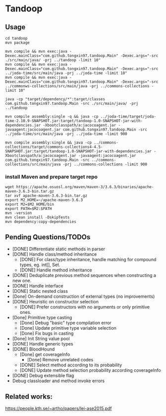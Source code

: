 # Tandoop

## Usage

```
cd tandoop
mvn package

mvn compile && mvn exec:java -Dexec.mainClass="com.github.tongxin97.tandoop.Main" -Dexec.args="-src ./src/main/java/ -prj ../tandoop -limit 10"
mvn compile && mvn exec:java -Dexec.mainClass="com.github.tongxin97.tandoop.Main" -Dexec.args="-src ../joda-time/src/main/java -prj ../joda-time -limit 10"
mvn compile && mvn exec:java -Dexec.mainClass="com.github.tongxin97.tandoop.Main" -Dexec.args="-src ../commonws-collections/src/main/java -prj ../commons-collections -limit 10"

java -cp "target/dependency/*":target/classes com.github.tongxin97.tandoop.Main -src ./src/main/java/ -prj ../tandoop

mvn compile assembly:single -q && java -cp ../joda-time/target/joda-time-2.10.9-SNAPSHOT.jar:target/tandoop-1.0-SNAPSHOT-jar-with-dependencies.jar -Xbootclasspath/a:jacocoagent.jar -javaagent:jacocoagent.jar com.github.tongxin97.tandoop.Main -src ../joda-time/src/main/java -prj ../joda-time -limit 900

mvn compile assembly:single && java -cp ../commons-collections/target/commons-collections4-4.5-SNAPSHOT.jar:target/tandoop-1.0-SNAPSHOT-jar-with-dependencies.jar -Xbootclasspath/a:jacocoagent.jar -javaagent:jacocoagent.jar com.github.tongxin97.tandoop.Main -src ../commons-collections/src/main/java -prj ../commons-collections -limit 900

```

### install Maven and prepare target repo
```
wget https://apache.osuosl.org/maven/maven-3/3.6.3/binaries/apache-maven-3.6.3-bin.tar.gz
tar xvf apache-maven-3.6.3-bin.tar.gz
export M2_HOME=~/apache-maven-3.6.3
export M2=$M2_HOME/bin
export PATH=$M2:$PATH
mvn -version
mvn clean install -DskipTests
mvn dependency:copy-dependencies
```

## Pending Questions/TODOs
* [DONE] Differentiate static methods in parser
* [DONE] Handle class/method inheritance
    - [DONE] For class/type inheritance, handle matching for compound types, eg. int[], Set<String>.
    - [DONE] Handle method inheritance
* [DONE] Deduplicate previous method sequences when constructing a new one. 
* [DONE] Handle interface
* [DONE] Static nested class
* [Done] On-demand construction of external types (no improvements)
* [DONE] Heuristic on constructor selection
    * [DONE] Prefer constructors with no arguments or only primitive ones.
* [Done] Primitive type casting
    * [Done] Debug "basic" type compilation error
    * [Done] Update primitive type variable selection
    * [Done] Fix bugs in casting
* [Done] Init String value pool
* [DONE] Handle generic types
* [DONE] BloodHound
    * [Done] get coverageInfo
        * [Done] Remove unrelated codes
    * [DONE] Select method according to its probability
    * [DONE] Update method selection probability according coverageInfo
* [DONE] Debug extensible flag
* Debug classloader and method invoke errors

## Related works:
https://people.kth.se/~artho/papers/lei-ase2015.pdf

